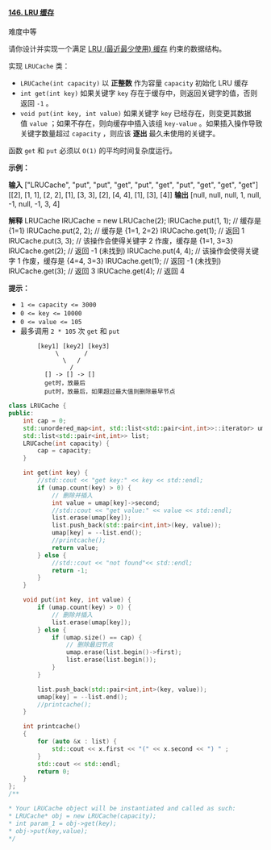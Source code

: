 #### [146. LRU 缓存](https://leetcode.cn/problems/lru-cache/)

难度中等

请你设计并实现一个满足 [LRU (最近最少使用) 缓存](https://baike.baidu.com/item/LRU) 约束的数据结构。

实现 `LRUCache` 类：

-   `LRUCache(int capacity)` 以 **正整数** 作为容量 `capacity` 初始化 LRU 缓存
-   `int get(int key)` 如果关键字 `key` 存在于缓存中，则返回关键字的值，否则返回 `-1` 。
-   `void put(int key, int value)` 如果关键字 `key` 已经存在，则变更其数据值 `value` ；如果不存在，则向缓存中插入该组 `key-value` 。如果插入操作导致关键字数量超过 `capacity` ，则应该 **逐出** 最久未使用的关键字。

函数 `get` 和 `put` 必须以 `O(1)` 的平均时间复杂度运行。

**示例：**

**输入**
["LRUCache", "put", "put", "get", "put", "get", "put", "get", "get", "get"]
\[[2], [1, 1], [2, 2], [1], [3, 3], [2], [4, 4], [1], [3], [4]\]
**输出**
[null, null, null, 1, null, -1, null, -1, 3, 4]

**解释**
LRUCache lRUCache = new LRUCache(2);
lRUCache.put(1, 1); // 缓存是 {1=1}
lRUCache.put(2, 2); // 缓存是 {1=1, 2=2}
lRUCache.get(1);    // 返回 1
lRUCache.put(3, 3); // 该操作会使得关键字 2 作废，缓存是 {1=1, 3=3}
lRUCache.get(2);    // 返回 -1 (未找到)
lRUCache.put(4, 4); // 该操作会使得关键字 1 作废，缓存是 {4=4, 3=3}
lRUCache.get(1);    // 返回 -1 (未找到)
lRUCache.get(3);    // 返回 3
lRUCache.get(4);    // 返回 4

**提示：**

-   `1 <= capacity <= 3000`
-   `0 <= key <= 10000`
-   `0 <= value <= 105`
-   最多调用 `2 * 105` 次 `get` 和 `put`

```
   		[key1] [key2] [key3]
		     \       /
		       \   /
		         /
          [] -> [] -> []
          get时，放最后
          put时，放最后，如果超过最大值则删除最早节点
```

```cpp
class LRUCache {
public:
    int cap = 0;
    std::unordered_map<int, std::list<std::pair<int,int>>::iterator> umap;
    std::list<std::pair<int,int>> list;
    LRUCache(int capacity) {
        cap = capacity;
    }

    int get(int key) {
        //std::cout << "get key:" << key << std::endl;
        if (umap.count(key) > 0) {
            // 删除并插入
            int value = umap[key]->second;
            //std::cout << "get value:" << value << std::endl;
            list.erase(umap[key]);
            list.push_back(std::pair<int,int>(key, value));
            umap[key] = --list.end();
            //printcache();
            return value;
        } else {
            //std::cout << "not found"<< std::endl;
            return -1;
        }
    }

    void put(int key, int value) {
        if (umap.count(key) > 0) {
            // 删除并插入
            list.erase(umap[key]);
        } else {
            if (umap.size() == cap) {
	            // 删除最旧节点
	            umap.erase(list.begin()->first);
	            list.erase(list.begin());
            }
        }

        list.push_back(std::pair<int,int>(key, value));
        umap[key] = --list.end();
        //printcache();
    }

    int printcache()
    {
        for (auto &x : list) {
            std::cout << x.first << "(" << x.second << ") " ;
        }
        std::cout << std::endl;
        return 0;
    }
};
/**

* Your LRUCache object will be instantiated and called as such:
* LRUCache* obj = new LRUCache(capacity);
* int param_1 = obj->get(key);
* obj->put(key,value);
*/
```